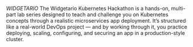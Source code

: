*WIDGETARIO*
The Widgetario Kubernetes Hackathon is a hands-on, multi-part lab series designed to teach and challenge you on Kubernetes concepts through a realistic microservices app deployment. It’s structured like a real-world DevOps project — and by working through it, you practice deploying, scaling, configuring, and securing an app in a production-style cluster.
